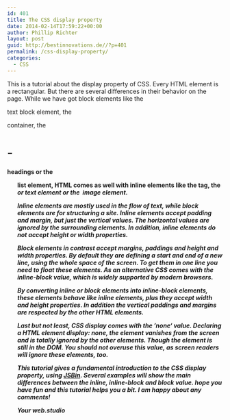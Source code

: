 ```yaml
---
id: 401
title: The CSS display property
date: 2014-02-14T17:59:22+00:00
author: Phillip Richter
layout: post
guid: http://bestinnovations.de//?p=401
permalink: /css-display-property/
categories:
  - CSS
---
```


  
This is a tutorial about the display property of CSS. Every HTML element is a rectangular. But there are several differences in their behavior on the page. While we have got block elements like the <p> text block element, the <div> container, the <h1>-<h4> headings or the <ul> list element, HTML comes as well with inline elements like the <span> tag, the <em> or <b> text element or the <img> image element.

Inline elements are mostly used in the flow of text, while block elements are for structuring a site. Inline elements accept padding and margin, but just the vertical values. The horizontal values are ignored by the surrounding elements. In addition, inline elements do not accept height or width properties.

Block elements in contrast accept margins, paddings and height and width properties. By default they are defining a start and end of a new line, using the whole space of the screen. To get them in one line you need to float these elements. As an alternative CSS comes with the inline-block value, which is widely supported by modern browsers.

By converting inline or block elements into inline-block elements, these elements behave like inline elements, plus they accept width and height properties. In addition the vertical paddings and margins are respected by the other HTML elements.

Last but not least, CSS display comes with the &#8217;none&#8216; value. Declaring a HTML element display: none, the element vanishes from the screen and is totally ignored by the other elements. Though the element is still in the DOM. You should not overuse this value, as screen readers will ignore these elements, too.

This tutorial gives a fundamental introduction to the CSS display property, using <a href="http://jsbin.com" target="_blank">JSBin</a>. Several examples will show the main differences between the inline, inline-block and block value. hope you have fun and this tutorial helps you a bit. I am happy about any comments!

Your web.studio